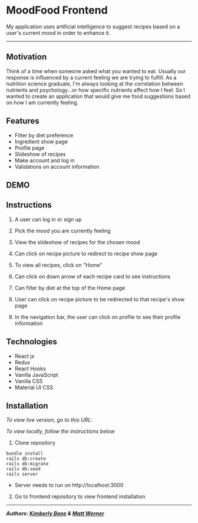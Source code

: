 # **MoodFood Frontend**

My application uses artificial intelligence to suggest recipes based on a user's current mood in order to enhance it.

---

## Motivation
Think of a time when someone asked what you wanted to eat. Usually our response is influenced by a current feeling we are trying to fulfill. As a nutrition science graduate, I'm always looking at the correlation between nutrients and psychology...or how specific nutrients affect how I feel. So I wanted to create an application that would give me food suggestions based on how I am currently feeling.

## Features

- Filter by diet preference
- Ingredient show page
- Profile page
- Slideshow of recipes
- Make account and log in
- Validations on account information

## DEMO

## Instructions
1. A user can log in or sign up

2. Pick the mood you are currently feeling
3. View the slideshow of recipes for the chosen mood
4. Can click on recipe picture to redirect to recipe show page
5. To view all recipes, click on "Home"
6. Can click on down arrow of each recipe card to see instructions
7. Can filter by diet at the top of the Home page
8. User can click on recipe picture to be redirected to that recipe's show page
9. In the navigation bar, the user can click on profile to see their profile information

## Technologies
- React js
- Redux
- React Hooks
- Vanilla JavaScript
- Vanilla CSS
- Material UI CSS

## Installation
*To view live version, go to this URL:[]()*

*To view locally, follow the instructions below*
1. Clone repository

  ```
  bundle install
  rails db:create
  rails db:migrate
  rails db:seed
  rails server
  ```
- Server needs to run on http://localhost:3000

2. Go to frontend repository to view frontend installation

---
***Authors: [Kimberly Bone](https://github.com/kimberlybone) & [Matt Werner](https://github.com/mrwerner392)***
